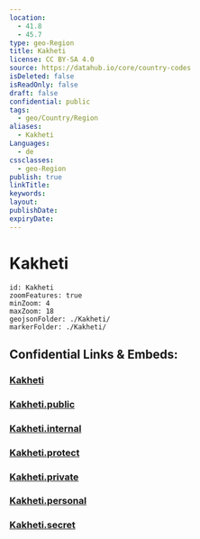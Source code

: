 ```yaml
---
location:
  - 41.8
  - 45.7
type: geo-Region
title: Kakheti
license: CC BY-SA 4.0
source: https://datahub.io/core/country-codes
isDeleted: false
isReadOnly: false
draft: false
confidential: public
tags:
  - geo/Country/Region
aliases:
  - Kakheti
Languages:
  - de
cssclasses:
  - geo-Region
publish: true
linkTitle:
keywords:
layout:
publishDate:
expiryDate:
---
```


# Kakheti

```leaflet
id: Kakheti
zoomFeatures: true 
minZoom: 4 
maxZoom: 18
geojsonFolder: ./Kakheti/
markerFolder: ./Kakheti/
```


## Confidential Links & Embeds: 

### [Kakheti](/_Standards/Earth/Continent/Europe/Europe~East/Georgia,Europe/Regions~Georgia/Kakheti.md) 

### [Kakheti.public](/_public/Earth/Continent/Europe/Europe~East/Georgia,Europe/Regions~Georgia/Kakheti.public.md) 

### [Kakheti.internal](/_internal/Earth/Continent/Europe/Europe~East/Georgia,Europe/Regions~Georgia/Kakheti.internal.md) 

### [Kakheti.protect](/_protect/Earth/Continent/Europe/Europe~East/Georgia,Europe/Regions~Georgia/Kakheti.protect.md) 

### [Kakheti.private](/_private/Earth/Continent/Europe/Europe~East/Georgia,Europe/Regions~Georgia/Kakheti.private.md) 

### [Kakheti.personal](/_personal/Earth/Continent/Europe/Europe~East/Georgia,Europe/Regions~Georgia/Kakheti.personal.md) 

### [Kakheti.secret](/_secret/Earth/Continent/Europe/Europe~East/Georgia,Europe/Regions~Georgia/Kakheti.secret.md)

